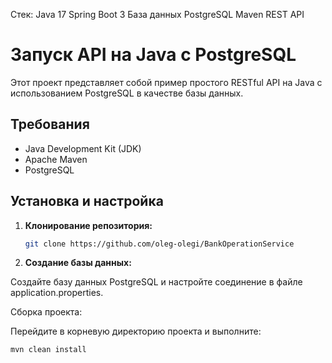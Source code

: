 Стек: Java 17 Spring Boot 3 База данных PostgreSQL Maven REST API
# Запуск API на Java с PostgreSQL

Этот проект представляет собой пример простого RESTful API на Java с использованием PostgreSQL в качестве базы данных.

## Требования

- Java Development Kit (JDK)
- Apache Maven
- PostgreSQL

## Установка и настройка

1. **Клонирование репозитория:**

   ```bash
   git clone https://github.com/oleg-olegi/BankOperationService 

2. **Создание базы данных:**

Создайте базу данных PostgreSQL и настройте соединение в файле application.properties.

Сборка проекта:

Перейдите в корневую директорию проекта и выполните: 
```bash
mvn clean install
 
